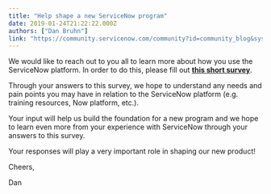 ```yaml
---
title: "Help shape a new ServiceNow program"
date: 2019-01-24T21:22:22.000Z
authors: ["Dan Bruhn"]
link: "https://community.servicenow.com/community?id=community_blog&sys_id=89356140db5b23805d782183ca96192a"
---
```

<p><span style="font-weight: 400;">We would like to reach out to you all to learn more about how you use the ServiceNow platform. In order to do this, please fill out </span><a href="https://www.surveymonkey.com/r/PGV5PNW" rel="nofollow"><strong>this short survey</strong></a><span style="font-weight: 400;">.</span></p>
<p>Through your answers to this survey, we hope to understand any needs and pain points you may have in relation to the ServiceNow platform (e.g. training resources, Now platform, etc.).</p>
<p>Your input will help us build the foundation for a new program and we hope to learn even more from your experience with ServiceNow through your answers to this survey.</p>
<p>Your responses will play a very important role in shaping our new product!</p>
<p>Cheers,</p>
<p>Dan</p>